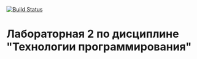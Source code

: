 [![Build Status](https://app.travis-ci.com/Krivabokov/PTLab2.svg?branch=master)](https://github.com/Krivabokov/PTLab2.git)
# Лабораторная 2 по дисциплине "Технологии программирования"
